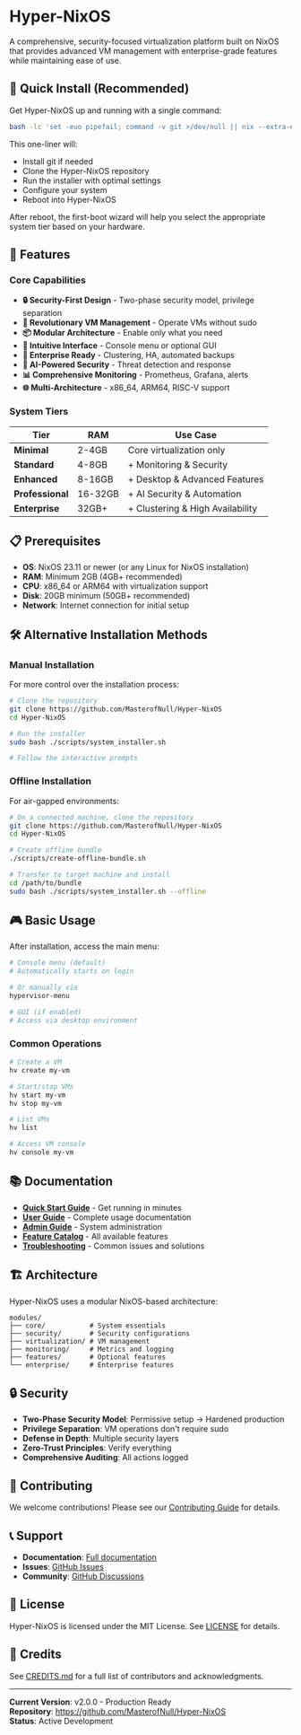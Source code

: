 # Hyper-NixOS

A comprehensive, security-focused virtualization platform built on NixOS that provides advanced VM management with enterprise-grade features while maintaining ease of use.

## 🚀 Quick Install (Recommended)

Get Hyper-NixOS up and running with a single command:

```bash
bash -lc 'set -euo pipefail; command -v git >/dev/null || nix --extra-experimental-features "nix-command flakes" profile install nixpkgs#git; tmp="$(mktemp -d)"; git clone https://github.com/MasterofNull/Hyper-NixOS "$tmp/hyper"; cd "$tmp/hyper"; sudo env NIX_CONFIG="experimental-features = nix-command flakes" bash ./scripts/system_installer.sh --fast --hostname "$(hostname -s)" --action switch --source "$tmp/hyper" --reboot'
```

This one-liner will:
- Install git if needed
- Clone the Hyper-NixOS repository
- Run the installer with optimal settings
- Configure your system
- Reboot into Hyper-NixOS

After reboot, the first-boot wizard will help you select the appropriate system tier based on your hardware.

## 🎯 Features

### Core Capabilities
- **🔒 Security-First Design** - Two-phase security model, privilege separation
- **🚀 Revolutionary VM Management** - Operate VMs without sudo
- **📦 Modular Architecture** - Enable only what you need
- **🎨 Intuitive Interface** - Console menu or optional GUI
- **🔧 Enterprise Ready** - Clustering, HA, automated backups
- **🤖 AI-Powered Security** - Threat detection and response
- **📊 Comprehensive Monitoring** - Prometheus, Grafana, alerts
- **🌐 Multi-Architecture** - x86_64, ARM64, RISC-V support

### System Tiers
| Tier | RAM | Use Case |
|------|-----|----------|
| **Minimal** | 2-4GB | Core virtualization only |
| **Standard** | 4-8GB | + Monitoring & Security |
| **Enhanced** | 8-16GB | + Desktop & Advanced Features |
| **Professional** | 16-32GB | + AI Security & Automation |
| **Enterprise** | 32GB+ | + Clustering & High Availability |

## 📋 Prerequisites

- **OS**: NixOS 23.11 or newer (or any Linux for NixOS installation)
- **RAM**: Minimum 2GB (4GB+ recommended)
- **CPU**: x86_64 or ARM64 with virtualization support
- **Disk**: 20GB minimum (50GB+ recommended)
- **Network**: Internet connection for initial setup

## 🛠️ Alternative Installation Methods

### Manual Installation
For more control over the installation process:

```bash
# Clone the repository
git clone https://github.com/MasterofNull/Hyper-NixOS
cd Hyper-NixOS

# Run the installer
sudo bash ./scripts/system_installer.sh

# Follow the interactive prompts
```

### Offline Installation
For air-gapped environments:

```bash
# On a connected machine, clone the repository
git clone https://github.com/MasterofNull/Hyper-NixOS
cd Hyper-NixOS

# Create offline bundle
./scripts/create-offline-bundle.sh

# Transfer to target machine and install
cd /path/to/bundle
sudo bash ./scripts/system_installer.sh --offline
```

## 🎮 Basic Usage

After installation, access the main menu:

```bash
# Console menu (default)
# Automatically starts on login

# Or manually via
hypervisor-menu

# GUI (if enabled)
# Access via desktop environment
```

### Common Operations

```bash
# Create a VM
hv create my-vm

# Start/stop VMs
hv start my-vm
hv stop my-vm

# List VMs
hv list

# Access VM console
hv console my-vm
```

## 📚 Documentation

- **[Quick Start Guide](docs/QUICK_START.md)** - Get running in minutes
- **[User Guide](docs/user-guides/USER_GUIDE.md)** - Complete usage documentation
- **[Admin Guide](docs/admin-guides/ADMIN_GUIDE.md)** - System administration
- **[Feature Catalog](docs/FEATURE_CATALOG.md)** - All available features
- **[Troubleshooting](docs/TROUBLESHOOTING.md)** - Common issues and solutions

## 🏗️ Architecture

Hyper-NixOS uses a modular NixOS-based architecture:

```
modules/
├── core/           # System essentials
├── security/       # Security configurations
├── virtualization/ # VM management
├── monitoring/     # Metrics and logging
├── features/       # Optional features
└── enterprise/     # Enterprise features
```

## 🔒 Security

- **Two-Phase Security Model**: Permissive setup → Hardened production
- **Privilege Separation**: VM operations don't require sudo
- **Defense in Depth**: Multiple security layers
- **Zero-Trust Principles**: Verify everything
- **Comprehensive Auditing**: All actions logged

## 🤝 Contributing

We welcome contributions! Please see our [Contributing Guide](CONTRIBUTING.md) for details.

## 📞 Support

- **Documentation**: [Full documentation](docs/README.md)
- **Issues**: [GitHub Issues](https://github.com/MasterofNull/Hyper-NixOS/issues)
- **Community**: [GitHub Discussions](https://github.com/MasterofNull/Hyper-NixOS/discussions)

## 📜 License

Hyper-NixOS is licensed under the MIT License. See [LICENSE](LICENSE) for details.

## 🙏 Credits

See [CREDITS.md](CREDITS.md) for a full list of contributors and acknowledgments.

---

**Current Version**: v2.0.0 - Production Ready  
**Repository**: https://github.com/MasterofNull/Hyper-NixOS  
**Status**: Active Development